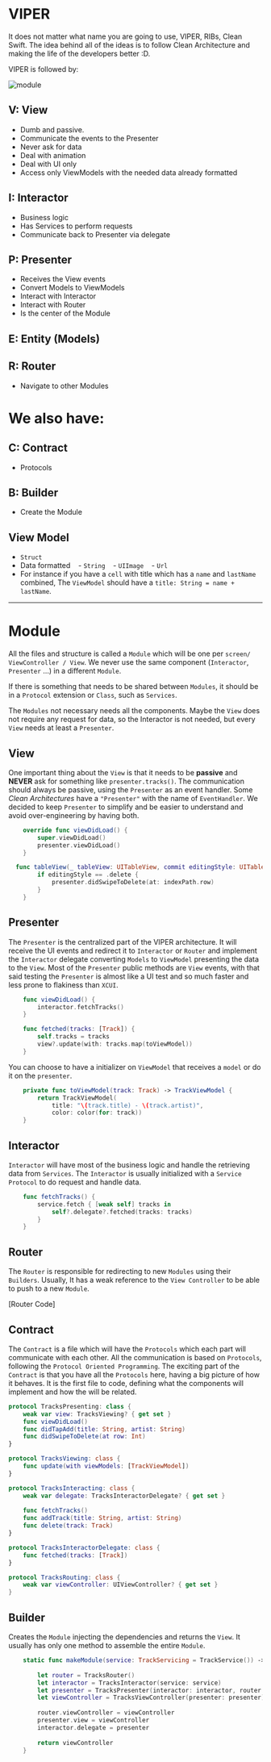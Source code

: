 # VIPER

It does not matter what name you are going to use, VIPER, RIBs, Clean Swift. The idea behind all of the ideas is to follow Clean Architecture and making the life of the developers better :D.

VIPER is followed by: 

![module](https://github.com/gfendres/viper/blob/master/images/module.jpeg)

## V: View

- Dumb and passive.
- Communicate the events to the Presenter
- Never ask for data
- Deal with animation
- Deal with UI only
- Access only ViewModels with the needed data already formatted

## I: Interactor

- Business logic
- Has Services to perform requests
- Communicate back to Presenter via delegate

## P: Presenter

- Receives the View events
- Convert Models to ViewModels
- Interact with Interactor
- Interact with Router
- Is the center of the Module

## E: Entity (Models)

## R: Router

- Navigate to other Modules

# We also have:

## C: Contract

- Protocols

## B: Builder

- Create the Module

## View Model

- `Struct`
- Data formatted 
    - `String`
    - `UIImage`
    - `Url` 
- For instance if you have a `cell` with title which has a `name` and `lastName` combined, The `ViewModel` should have a `title: String = name + lastName`.

----

# Module

All the files and structure is called a `Module` which will be one per `screen/ ViewController / View`. We never use the same component (`Interactor`, `Presenter` ...) in a different `Module`.

If there is something that needs to be shared between `Modules`, it should be in a `Protocol` extension or `Class`, such as `Services`.

The `Modules` not necessary needs all the components. Maybe the `View` does not require any request for data, so the Interactor is not needed, but every `View` needs at least a `Presenter`.

## View

One important thing about the `View` is that it needs to be **passive** and **NEVER** ask for something like `presenter.tracks()`.
The communication should always be passive, using the `Presenter` as an event handler. Some *Clean Architectures* have a `"Presenter"` with the name of `EventHandler`. We decided to keep `Presenter` to simplify and be easier to understand and avoid over-engineering by having both.

```swift
    override func viewDidLoad() {
        super.viewDidLoad()
        presenter.viewDidLoad()
    }
```

```swift
  func tableView(_ tableView: UITableView, commit editingStyle: UITableViewCellEditingStyle, forRowAt indexPath: IndexPath) {
        if editingStyle == .delete {
            presenter.didSwipeToDelete(at: indexPath.row)
        }
    }
```

## Presenter

The `Presenter` is the centralized part of the VIPER architecture. It will receive the UI events and redirect it to `Interactor` or `Router` and implement the `Interactor` delegate converting `Models` to `ViewModel` presenting the data to the `View`.
Most of the `Presenter` public methods are `View` events, with that said testing the `Presenter` is almost like a UI test and so much faster and less prone to flakiness than `XCUI`.

```swift
    func viewDidLoad() {
        interactor.fetchTracks()
    }
```

```swift
    func fetched(tracks: [Track]) {
        self.tracks = tracks
        view?.update(with: tracks.map(toViewModel))
    }
```

You can choose to have a initializer on `ViewModel` that receives a `model` or do it on the `presenter`.

```swift
    private func toViewModel(track: Track) -> TrackViewModel {
        return TrackViewModel(
            title: "\(track.title) - \(track.artist)",
            color: color(for: track))
    }
```

## Interactor

`Interactor` will have most of the business logic and handle the retrieving data from `Services`. The `Interactor` is usually initialized with a `Service` `Protocol` to do request and handle data. 

```swift
    func fetchTracks() {
        service.fetch { [weak self] tracks in
            self?.delegate?.fetched(tracks: tracks)
        }
    }
```

## Router

The `Router` is responsible for redirecting to new `Modules` using their `Builders`. Usually, It has a weak reference to the `View Controller` to be able to push to a new `Module`.

[Router Code]

## Contract

The `Contract` is a file which will have the `Protocols` which each part will communicate with each other. All the communication is based on `Protocols`, following the `Protocol Oriented Programming`. 
The exciting part of the `Contract` is that you have all the `Protocols` here, having a big picture of how it behaves. 
It is the first file to code, defining what the components will implement and how the will be related. 

```swift
protocol TracksPresenting: class {
    weak var view: TracksViewing? { get set }
    func viewDidLoad()
    func didTapAdd(title: String, artist: String)
    func didSwipeToDelete(at row: Int)
}

protocol TracksViewing: class {
    func update(with viewModels: [TrackViewModel])
}

protocol TracksInteracting: class {
    weak var delegate: TracksInteractorDelegate? { get set }
    
    func fetchTracks()
    func addTrack(title: String, artist: String)
    func delete(track: Track)
}

protocol TracksInteractorDelegate: class {
    func fetched(tracks: [Track])
}

protocol TracksRouting: class {
    weak var viewController: UIViewController? { get set }
}
```

## Builder

Creates the `Module` injecting the dependencies and returns the `View`.
It usually has only one method to assemble the entire `Module`.

```swift
    static func makeModule(service: TrackServicing = TrackService()) -> UIViewController {
        
        let router = TracksRouter()
        let interactor = TracksInteractor(service: service)
        let presenter = TracksPresenter(interactor: interactor, router: router)
        let viewController = TracksViewController(presenter: presenter)
        
        router.viewController = viewController
        presenter.view = viewController
        interactor.delegate = presenter
        
        return viewController
    }
```
